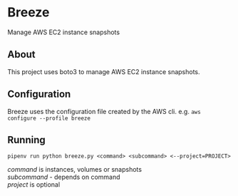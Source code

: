 # Breeze

Manage AWS EC2 instance snapshots

## About

This project uses boto3 to manage AWS EC2 instance snapshots.

## Configuration

Breeze uses the configuration file created by the AWS cli. e.g.
`aws configure --profile breeze`

## Running

`pipenv run python breeze.py <command> <subcommand> <--project=PROJECT>`

*command* is instances, volumes or snapshots <br>
*subcommand* - depends on command <br>
*project* is optional